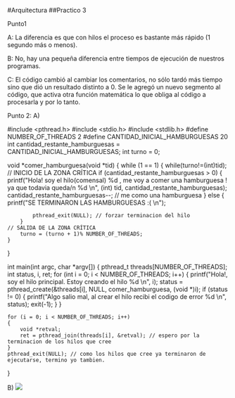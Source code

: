 #Arquitectura
##Practico 3

Punto1

A: La diferencia es que con hilos el proceso es bastante más rápido (1 segundo más o menos).

B: No, hay una pequeña diferencia entre tiempos de ejecución de nuestros programas.

C: El código cambió al cambiar los comentarios, no sólo tardó más tiempo sino que dió un resultado distinto a 0.
Se le agregó un nuevo segmento al código, que activa otra función matemática lo que obliga al código a procesarla y por lo tanto.



Punto 2: 
A)

#include <pthread.h>
#include <stdio.h>
#include <stdlib.h>
#define NUMBER_OF_THREADS 2
#define CANTIDAD_INICIAL_HAMBURGUESAS 20
int cantidad_restante_hamburguesas = CANTIDAD_INICIAL_HAMBURGUESAS;
int turno = 0;

void *comer_hamburguesa(void *tid)
{
	while (1 == 1)
	{ 
		while(turno!=(int)tid);
    // INICIO DE LA ZONA CRÍTICA
		if (cantidad_restante_hamburguesas > 0)
		{
			printf("Hola! soy el hilo(comensal) %d , me voy a comer una hamburguesa ! ya que todavia queda/n %d \n", (int) tid, cantidad_restante_hamburguesas);
			cantidad_restante_hamburguesas--; // me como una hamburguesa
		}
		else
		{
			printf("SE TERMINARON LAS HAMBURGUESAS :( \n");

			pthread_exit(NULL); // forzar terminacion del hilo
		}
    // SALIDA DE LA ZONA CRÍTICA   
 		turno = (turno + 1)% NUMBER_OF_THREADS;
	}
}

int main(int argc, char *argv[])
{
	pthread_t threads[NUMBER_OF_THREADS];
	int status, i, ret;
	for (int i = 0; i < NUMBER_OF_THREADS; i++)
	{
		printf("Hola!, soy el hilo principal. Estoy creando el hilo %d \n", i);
		status = pthread_create(&threads[i], NULL, comer_hamburguesa, (void *)i);
		if (status != 0)
		{
			printf("Algo salio mal, al crear el hilo recibi el codigo de error %d \n", status);
			exit(-1);
		}
	}

	for (i = 0; i < NUMBER_OF_THREADS; i++)
	{
		void *retval;
		ret = pthread_join(threads[i], &retval); // espero por la terminacion de los hilos que cree
	}
	pthread_exit(NULL); // como los hilos que cree ya terminaron de ejecutarse, termino yo tambien.
}

B)  <img src="./practico3arqos/hamburguesa.png" />